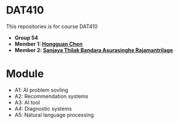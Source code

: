 # DAT410
This repositories is for course DAT410

+ **Group 54**
+ **Member 1: [Hongguan Chen]()**
+ **Member 2: [Sanjaya Thilak Bandara Asurasinghe Rajamantrilage]()**

# Module
+ A1: AI problem sovling 
+ A2: Recommendation systems
+ A3: AI tool 
+ A4: Diagnostic systems
+ A5: Natural language processing